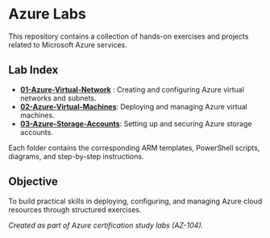 # Azure Labs

This repository contains a collection of hands-on exercises and projects related to Microsoft Azure services.  

## Lab Index

- [**01-Azure-Virtual-Network**](./01-Azure-Virtual-Network/) : Creating and configuring Azure virtual networks and subnets.
- [**02-Azure-Virtual-Machines**](./02-Azure-Virtual-Machines/): Deploying and managing Azure virtual machines.
- [**03-Azure-Storage-Accounts**](./03-Azure-Storage-accounts/): Setting up and securing Azure storage accounts.

Each folder contains the corresponding ARM templates, PowerShell scripts, diagrams, and step-by-step instructions.

## Objective

To build practical skills in deploying, configuring, and managing Azure cloud resources through structured exercises.


*Created as part of Azure certification study labs (AZ-104).*
